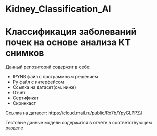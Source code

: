 # Kidney_Classification_AI
# Классификация заболеваний почек на основе анализа КТ снимков

Данный репозиторий содержит в себе:
  - IPYNB файл с программным решением
  - Py файл с интерфейсом
  - Ссылка на датасет(см. ниже)
  - Отчёт
  - Сертификат
  - Скринкаст

Ссылка на датасет: https://cloud.mail.ru/public/Rx7b/YpyGLPPZJ

Тестовые данные модели содержатся в отчёте в соответствующем разделе
